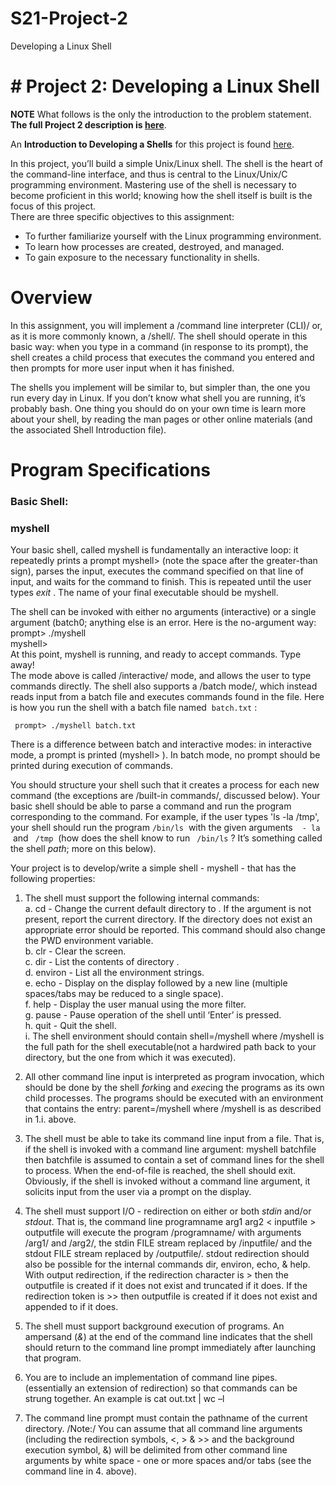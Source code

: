 # S21-Project-2
Developing a Linux Shell
# # Project 2: Developing a Linux Shell
**NOTE** What follows is the only the introduction to the problem statement.  
**The full Project 2 description is [here](https://github.com/gk-3207-TU/F20_Project_2/blob/master/Project%202%20Developing%20a%20Linux%20Shell.pdf)**.   

An **Introduction to Developing a Shells** for this project is found [here](https://github.com/gk-3207-TU/S21-Project-2/blob/main/3207%20Introduction%20to%20Developing%20a%20Linux%20Shell.pdf).  

In this project, you’ll build a simple Unix/Linux shell. The shell is the heart of the command-line interface, and thus is central to the Linux/Unix/C programming environment. Mastering use of the shell is necessary to become proficient in this world; knowing how the shell itself is built is the focus of this project.  
There are three specific objectives to this assignment:
- To further familiarize yourself with the Linux programming environment.
- To learn how processes are created, destroyed, and managed.
- To gain exposure to the necessary functionality in shells.
# Overview
In this assignment, you will implement a /command line interpreter (CLI)/ or, as it is more commonly known, a /shell/. The shell should operate in this basic way: when you type in a command (in response to its prompt), the shell creates a child process that executes the command you entered and then prompts for more user input when it has finished.  

The shells you implement will be similar to, but simpler than, the one you run every day in Linux. If you don’t know what shell you are running, it’s probably bash. One thing you should do on your own time is learn more about your shell, by reading the man pages or other online materials (and the associated Shell Introduction file).  
# Program Specifications
### Basic Shell:

### myshell  

Your basic shell, called myshell is fundamentally an interactive loop: it repeatedly prints a prompt myshell>  (note the space after the greater-than sign), parses the input, executes the command specified on that line of input, and waits for the command to finish. This is repeated until the user types *exit*
. The name of your final executable should be myshell.  

The shell can be invoked with either no arguments (interactive) or a single argument (batch0; anything else is an error. Here is the no-argument way:  
prompt> ./myshell  
myshell>   
At this point, myshell is running, and ready to accept commands. Type away!  
The mode above is called /interactive/ mode, and allows the user to type commands directly. The shell also supports a /batch mode/, which instead reads input from a batch file and executes commands found in the file. Here is how you run the shell with a batch file named  `batch.txt`
:  

` prompt> ./myshell batch.txt`  

There is a difference between batch and interactive modes: in interactive mode, a prompt is printed (myshell> ). In batch mode, no prompt should be printed during execution of commands.  

You should structure your shell such that it creates a process for each new command (the exceptions are /built-in commands/, discussed below). Your basic shell should be able to parse a command and run the program corresponding to the command. For example, if the user types 'ls -la /tmp', your shell should run the program `/bin/ls`
 with the given arguments
 ` - la`
 and ` /tmp`
 (how does the shell know to run ` /bin/ls`
? It’s something called the shell *path*; more on this below).  

Your project is to develop/write a simple shell - myshell - that has the following properties:   
1.  The shell must support the following internal commands:  
a. cd <directory> - Change the current default directory to 
<directory>. If the <directory> argument is not present, report the current directory. If the directory does not exist an appropriate error should be reported. This command should also change the PWD environment variable.  
b. clr - Clear the screen.  
c. dir <directory> - List the contents of directory <directory>.  
d. environ - List all the environment strings.  
e. echo <comment> - Display  <comment> on the display followed by a new line (multiple spaces/tabs may be reduced to a single space).  
f. help - Display the user manual using the more filter.   
g. pause - Pause operation of the shell until ‘Enter’ is pressed.  
h. quit - Quit the shell.  
i. The shell environment should contain shell=<pathname>/myshell where <pathname>/myshell is the full path for the shell executable(not a hardwired path back to your directory, but the one from which it was executed).   

 2.   All other command line input is interpreted as program invocation, which should be done by the shell *fork*ing and *exec*ing the programs as its own child processes. The programs should be executed with an environment that contains the entry: parent=<pathname>/myshell where <pathname>/myshell is as described in 1.i. above.  
  
 3.   The shell must be able to take its command line input from a file. That is, if the shell is invoked with a command line argument: 
  myshell batchfile
then batchfile is assumed to contain a set of command lines for the shell to process. When the end-of-file is reached, the shell should exit. Obviously, if the shell is invoked without a command line argument, it solicits input from the user via a prompt on the display. 
  
 4. The shell must support I/O - redirection on either or both  *stdin* and/or *stdout*. That is, the command line
   programname arg1 arg2 < inputfile > outputfile
will execute the program /programname/ with arguments /arg1/ and /arg2/, the stdin FILE stream replaced by /inputfile/ and the stdout FILE stream replaced by /outputfile/. 
 stdout redirection should also be possible for the internal commands 
dir,  environ, echo, & help. 
With output redirection, if the redirection character is > then the outputfile is created if it does not exist and truncated if it does. If the redirection token is >> then outputfile is created if it does not exist and appended to if it does.  

 5. The shell must support background execution of programs. An ampersand (*&*) at the end of the command line indicates that the shell should return to the command line prompt immediately after launching that program.   
 
6. You are to include an implementation of command line pipes. (essentially an extension of redirection) so that commands can be strung together. An example is 
cat out.txt | wc –l  

7. The command line prompt must contain the pathname of the current directory.
/Note:/ You can assume that all command line arguments (including the redirection symbols, <, > & >> and the background execution symbol, &) will be delimited from other command line arguments by white space - one or more spaces and/or tabs (see the command line in 4. above).
